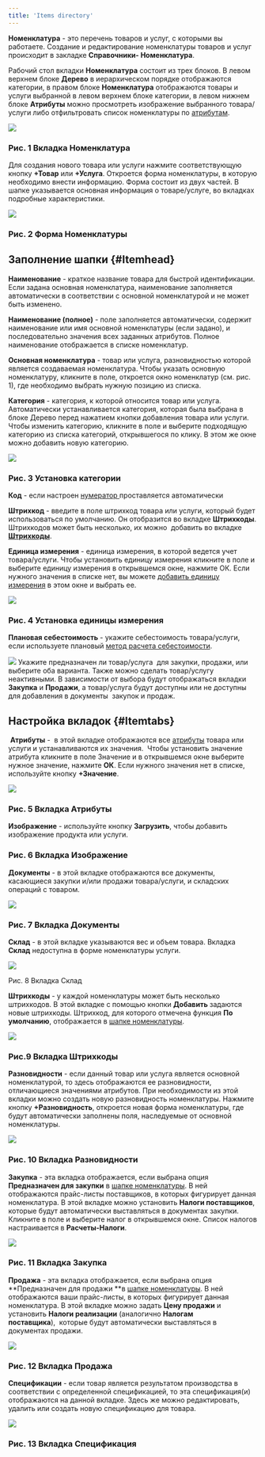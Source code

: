 ```yaml
---
title: 'Items directory'
---
```


**Номенклатура** - это перечень товаров и услуг, с которыми вы работаете. Создание и редактирование номенклатуры товаров и услуг происходит в закладке **Справочники- Номенклатура**. 

Рабочий стол вкладки **Номенклатура** состоит из трех блоков. В левом верхнем блоке **Дерево** в иерархическом порядке отображаются категории, в правом блоке **Номенклатура** отображаются товары и услуги выбранной в левом верхнем блоке категории, в левом нижнем блоке **Атрибуты** можно просмотреть изображение выбранного товара/услуги либо отфильтровать список номенклатуры по [атрибутам](Attributes.md).  

![](attachments/12812579/12812593.png)

### Рис. 1 Вкладка Номенклатура

  

Для создания нового товара или услуги нажмите соответствующую кнопку **+Товар** или **+Услуга**. Откроется форма номенклатуры, в которую необходимо внести информацию. Форма состоит из двух частей. В шапке указывается основная информация о товаре/услуге, во вкладках подробные характеристики.

![](attachments/12812579/12812589.png)

### Рис. 2 Форма Номенклатуры

## **Заполнение шапки** {#Itemhead}

**Наименование** - краткое название товара для быстрой идентификации. Если задана основная номенклатура, наименование заполняется автоматически в соответствии с основной номенклатурой и не может быть изменено.

**Наименование (полное)** - поле заполняется автоматически, содержит наименование или имя основной номенклатуры (если задано), и последовательно значения всех заданных атрибутов. Полное наименование отображается в списке номенклатур.   

**Основная номенклатура** - товар или услуга, разновидностью которой является создаваемая номенклатура. Чтобы указать основную номенклатуру, кликните в поле, откроется окно номенклатур (см. рис. 1), где необходимо выбрать нужную позицию из списка. 

**Категория** - категория, к которой относится товар или услуга. Автоматически устанавливается категория, которая была выбрана в блоке Дерево перед нажатием кнопки добавления товара или услуги. Чтобы изменить категорию, кликните в поле и выберите подходящую категорию из списка категорий, открывшегося по клику. В этом же окне можно добавить новую категорию.  

![](attachments/12812579/12812591.png)

### Рис. 3 Установка категории

  

**Код** - если настроен [нумератор ](http://documentation.luxsoft.by/pages/viewpage.action?pageId=72942230)проставляется автоматически

**Штрихкод** - введите в поле штрихкод товара или услуги, который будет использоваться по умолчанию. Он отобразится во вкладке **Штрихкоды**. Штрихкодов может быть несколько, их можно  добавить во вкладке **[Штрихкоды](https://mycompany-docs.lsfusion.org/pages/viewpage.action?pageId=1146994#id-Настройканоменклатуры-Вкладкаштрихкоды)**.

**Единица измерения** - единица измерения, в которой ведется учет товара/услуги. Чтобы установить единицу измерения кликните в поле и выберите единицу измерения в открывшемся окне, нажмите ОК. Если нужного значения в списке нет, вы можете [добавить единицу измерения](Units_of_measure.md#measurementunits-broken) в этом окне и выбрать ее. 

![](attachments/12812579/12812590.png)

### Рис. 4 Установка единицы измерения

  

**Плановая себестоимость** - укажите себестоимость товара/услуги, если используете плановый [метод расчета себестоимости](Categories.md#costingmethod-broken).

  

![](attachments/12812579/12812592.png) Укажите предназначен ли товар/услуга  для закупки, продажи, или выберите оба варианта. Также можно сделать товар/услугу неактивными. В зависимости от выбора будут отображаться вкладки **Закупка** и **Продажи**, а товар/услуга будут доступны или не доступны  для добавления в документы  закупок и продаж.

## **Настройка вкладок** {#Itemtabs}

 **Атрибуты** -  в этой вкладке отображаются все [атрибуты](Attributes.md) товара или услуги и устанавливаются их значения.  Чтобы установить значение атрибута кликните в поле Значение и в открывшемся окне выберите нужное значение, нажмите **ОК**. Если нужного значения нет в списке, используйте кнопку **+Значение**.

![](attachments/12812579/12812588.png)

### Рис. 5 Вкладка Атрибуты

  

**Изображение** - используйте кнопку **Загрузить**, чтобы добавить изображение продукта или услуги. 

### Рис. 6 Вкладка Изображение

  

**Документы** - в этой вкладке отображаются все документы, касающиеся закупки и/или продажи товара/услуги, и складских операций с товаром. 

![](attachments/12812579/12812586.png)

### Рис. 7 Вкладка Документы

  

**Склад** - в этой вкладке указываются вес и объем товара. Вкладка **Склад** недоступна в форме номенклатуры услуги. 

![](attachments/12812579/12812585.png)

Рис. 8 Вкладка Склад

  

**Штрихкоды** - у каждой номенклатуры может быть несколько штрихкодов. В этой вкладке с помощью кнопки **Добавить** задаются новые штрихкоды. Штрихкод, для которого отмечена функция **По умолчанию**, отображается в [шапке номенклатуры](https://mycompany-docs.lsfusion.org/pages/viewpage.action?pageId=1146994#id-Настройканоменклатуры-Itemhead). 

![](attachments/12812579/12812584.png)

### Рис.9 Вкладка Штрихкоды

  

**Разновидности** - если данный товар или услуга является основной номенклатурой, то здесь отображаются ее разновидности, отличающиеся значениями атрибутов. При необходимости из этой вкладки можно создать новую разновидность номенклатуры. Нажмите кнопку **+Разновидность**, откроется новая форма номенклатуры, где будут автоматически заполнены поля, наследуемые от основной номенклатуры.

![](attachments/12812579/12812583.png)

### Рис. 10 Вкладка Разновидности

  

**Закупка** - эта вкладка отображается, если выбрана опция **Предназначен для закупки** в [шапке номенклатуры](https://mycompany-docs.lsfusion.org/pages/viewpage.action?pageId=1146994#id-Настройканоменклатуры-Itemhead). В ней отображаются прайс-листы поставщиков, в которых фигурирует данная номенклатура. В этой вкладке можно установить **Налоги поставщиков**, которые будут автоматически выставляться в документах закупки. Кликните в поле и выберите налог в открывшемся окне. Список налогов настраивается в **Расчеты-Налоги**.

![](attachments/12812579/12812582.png)

### Рис. 11 Вкладка Закупка

  

**Продажа** - эта вкладка отображается, если выбрана опция **Предназначен для продажи **в [шапке номенклатуры](https://mycompany-docs.lsfusion.org/pages/viewpage.action?pageId=1146994#id-Настройканоменклатуры-Itemhead). В ней отображаются ваши прайс-листы, в которых фигурирует данная номенклатура. В этой вкладке можно задать **Цену продажи** и установить **Налоги реализации** (аналогично **Налогам поставщика**),  которые будут автоматически выставляться в документах продажи.

![](attachments/12812579/12812581.png)

### Рис. 12 Вкладка Продажа

  

**Спецификации** - если товар является результатом производства в соответствии с определенной спецификацией, то эта спецификация(и) отображаются на данной вкладке. Здесь же можно редактировать, удалить или создать новую спецификацию для товара. 

![](attachments/12812579/12812580.png)

### Рис. 13 Вкладка Спецификация

  

  



  
